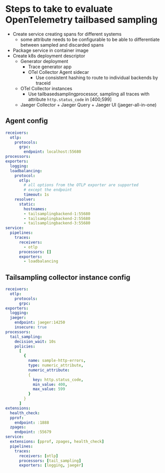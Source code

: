 # Steps to take to evaluate OpenTelemetry tailbased sampling

- Create service creating spans for different systems
  - some attribute needs to be configurable to be able to differentiate between sampled and discarded spans
- Package service in container image
- Create k8s deployment descriptor
  - Generator deployment
    - Trace generator app
    - OTel Collector Agent sidecar
      - Use consistent hashing to route to individual backends by traceid
  - OTel Collector instances
    - Use tailbasedsamplingprocessor, sampling all traces with attribute `http.status_code` in [400;599]
  - Jaeger Collector + Jaeger Query + Jaeger UI (jaeger-all-in-one)

## Agent config

```yaml
receivers:
  otlp:
    protocols:
      grpc:
        endpoint: localhost:55680
processors:
exporters:
  logging:
  loadbalancing:
    protocol:
      otlp:
        # all options from the OTLP exporter are supported
        # except the endpoint
        timeout: 1s
    resolver:
      static:
        hostnames:
        - tailsamplingbackend-1:55680
        - tailsamplingbackend-2:55680
        - tailsamplingbackend-3:55680
service:
  pipelines:
    traces:
      receivers:
        - otlp
      processors: []
      exporters:
        - loadbalancing
```

## Tailsampling collector instance config


```yaml
receivers:
  otlp:
    protocols:
      grpc:
exporters:
  logging:
  jaeger:
    endpoint: jaeger:14250
    insecure: true
processors:
  tail_sampling:
    decision_wait: 10s
    policies:
      [
        {
          name: sample-http-errors, 
          type: numeric_attribute,
          numeric_attribute:
          {
            key: http.status_code,
            min_value: 400,
            max_value: 599
          }
        }
      ]
extensions:
  health_check:
  pprof:
    endpoint: :1888
  zpages:
    endpoint: :55679
service:
  extensions: [pprof, zpages, health_check]
  pipelines:
    traces:
      receivers: [otlp]
      processors: [tail_sampling]
      exporters: [logging, jaeger]
```
